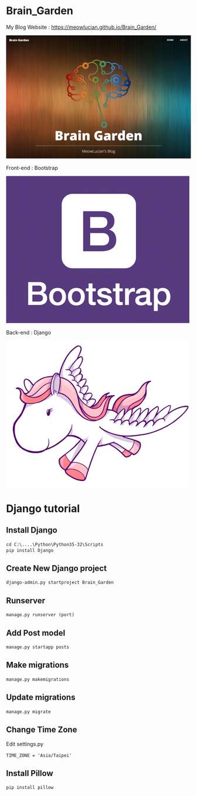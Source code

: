 # Brain_Garden

My Blog Website : https://meowlucian.github.io/Brain_Garden/

![Blog Front](ReadmePictures/Front.png)

Front-end : Bootstrap

![Bootstrap logo](ReadmePictures/Bootstrap-logo.png)

Back-end : Django

![Django logo](ReadmePictures/Django-logo.png)

# Django tutorial

## Install Django
```
cd C:\....\Python\Python35-32\Scripts
pip install Django
```

## Create New Django project
```
django-admin.py startproject Brain_Garden
```

## Runserver
```
manage.py runserver (port)
```

## Add Post model
```
manage.py startapp posts
```

## Make migrations
```
manage.py makemigrations
```

## Update migrations
```
manage.py migrate
```

## Change Time Zone
Edit settings.py
```
TIME_ZONE = 'Asia/Taipei'
```

## Install Pillow
```
pip install pillow
```
